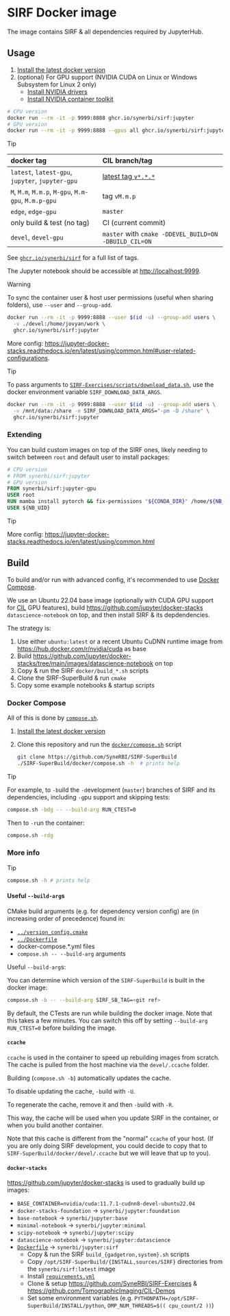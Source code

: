 # SIRF Docker image

The image contains SIRF & all dependencies required by JupyterHub.

## Usage

1. [Install the latest docker version](https://docs.docker.com/engine/install/)
2. (optional) For GPU support (NVIDIA CUDA on Linux or Windows Subsystem for Linux 2 only)
   - [Install NVIDIA drivers](https://developer.nvidia.com/cuda-downloads)
   - [Install NVIDIA container toolkit](https://docs.nvidia.com/datacenter/cloud-native/container-toolkit/latest/install-guide.html)

```sh
# CPU version
docker run --rm -it -p 9999:8888 ghcr.io/synerbi/sirf:jupyter
# GPU version
docker run --rm -it -p 9999:8888 --gpus all ghcr.io/synerbi/sirf:jupyter-gpu
```

> [!TIP]
> docker tag | CIL branch/tag
> :---|:---
> `latest`, `latest-gpu`, `jupyter`, `jupyter-gpu` | [latest tag `v*.*.*`](https://github.com/SyneRBI/SIRF-SuperBuild/releases/latest)
> `M`, `M.m`, `M.m.p`, `M-gpu`, `M.m-gpu`, `M.m.p-gpu` | tag `vM.m.p`
> `edge`, `edge-gpu` | `master`
> only build & test (no tag) | CI (current commit)
> `devel`, `devel-gpu` | `master` with `cmake -DDEVEL_BUILD=ON -DBUILD_CIL=ON`
>
> See [`ghcr.io/synerbi/sirf`](https://github.com/SyneRBI/SIRF-SuperBuild/pkgs/container/sirf) for a full list of tags.

The Jupyter notebook should be accessible at <http://localhost:9999>.

> [!WARNING]
> To sync the container user & host user permissions (useful when sharing folders), use `--user` and `--group-add`.
>
> ```sh
> docker run --rm -it -p 9999:8888 --user $(id -u) --group-add users \
>   -v ./devel:/home/jovyan/work \
>   ghcr.io/synerbi/sirf:jupyter
> ```

More config: <https://jupyter-docker-stacks.readthedocs.io/en/latest/using/common.html#user-related-configurations>.

> [!TIP]
> To pass arguments to [`SIRF-Exercises/scripts/download_data.sh`](https://github.com/SyneRBI/SIRF-Exercises/blob/master/scripts/download_data.sh), use the docker environment variable `SIRF_DOWNLOAD_DATA_ARGS`.
>
> ```sh
> docker run --rm -it -p 9999:8888 --user $(id -u) --group-add users \
>   -v /mnt/data:/share -e SIRF_DOWNLOAD_DATA_ARGS="-pm -D /share" \
>   ghcr.io/synerbi/sirf:jupyter
> ```

### Extending

You can build custom images on top of the SIRF ones, likely needing to switch between `root` and default user to install packages:

```Dockerfile
# CPU version
# FROM synerbi/sirf:jupyter
# GPU version
FROM synerbi/sirf:jupyter-gpu
USER root
RUN mamba install pytorch && fix-permissions "${CONDA_DIR}" /home/${NB_USER}
USER ${NB_UID}
```

> [!TIP]
> More config: <https://jupyter-docker-stacks.readthedocs.io/en/latest/using/common.html>

## Build

To build and/or run with advanced config, it's recommended to use [Docker Compose](https://docs.docker.com/compose/).

We use an Ubuntu 22.04 base image (optionally with CUDA GPU support for [CIL](https://github.com/TomographicImaging/CIL) GPU features), build <https://github.com/jupyter/docker-stacks> `datascience-notebook` on top, and then install SIRF & its depdendencies.

The strategy is:

1. Use either `ubuntu:latest` or a recent Ubuntu CuDNN runtime image from <https://hub.docker.com/r/nvidia/cuda> as base
2. Build <https://github.com/jupyter/docker-stacks/tree/main/images/datascience-notebook> on top
3. Copy & run the SIRF `docker/build_*.sh` scripts
4. Clone the SIRF-SuperBuild & run `cmake`
5. Copy some example notebooks & startup scripts

### Docker Compose

All of this is done by [`compose.sh`](./compose.sh).

1. [Install the latest docker version](https://docs.docker.com/engine/install/)
2. Clone this repository and run the [`docker/compose.sh`](docker/compose.sh) script

   ```bash
   git clone https://github.com/SyneRBI/SIRF-SuperBuild
   ./SIRF-SuperBuild/docker/compose.sh -h  # prints help
   ```

> [!TIP]
> For example, to `-b`uild the `-d`evelopment (`master`) branches of SIRF and its dependencies, including `-g`pu support and skipping tests:
>
> ```bash
> compose.sh -bdg -- --build-arg RUN_CTEST=0
> ```
>
> Then to `-r`un the container:
>
> ```bash
> compose.sh -rdg
> ```

### More info

> [!TIP]
>
> ```bash
> compose.sh -h # prints help
> ```

#### Useful `--build-arg`s

CMake build arguments (e.g. for dependency version config) are (in increasing order of precedence) found in:

- [`../version_config.cmake`](../version_config.cmake)
- [`../Dockerfile`](../Dockerfile)
- docker-compose.*.yml files
- `compose.sh -- --build-arg` arguments

Useful `--build-arg`s:

You can determine which version of the `SIRF-SuperBuild` is built in the docker image:

```bash
compose.sh -b -- --build-arg SIRF_SB_TAG=<git ref>
```

By default, the CTests are run while building the docker image. Note that this takes a few minutes.
You can switch this off by setting `--build-arg  RUN_CTEST=0` before building the image.

#### `ccache`

`ccache` is used in the container to speed up rebuilding images from scratch.
The cache is pulled from the host machine via the `devel/.ccache` folder.

Building (`compose.sh -b`) automatically updates the cache.

To disable updating the cache, `-b`uild with `-U`.

To regenerate the cache, remove it and then `-b`uild with `-R`.

This way, the cache will be used when you update SIRF in the container, or when you build another container.

Note that this cache is different from the "normal" `ccache` of your host. (If you are only doing SIRF development, you could decide to copy that to
`SIRF-SuperBuild/docker/devel/.ccache` but we will leave that up to you).

#### `docker-stacks`

<https://github.com/jupyter/docker-stacks> is used to gradually build up images:

- `BASE_CONTAINER=nvidia/cuda:11.7.1-cudnn8-devel-ubuntu22.04`
- `docker-stacks-foundation` -> `synerbi/jupyter:foundation`
- `base-notebook` -> `synerbi/jupyter:base`
- `minimal-notebook` -> `synerbi/jupyter:minimal`
- `scipy-notebook` -> `synerbi/jupyter:scipy`
- `datascience-notebook` -> `synerbi/jupyter:datascience`
- [`Dockerfile`](./Dockerfile) -> `synerbi/jupyter:sirf`
  + Copy & run the SIRF `build_{gadgetron,system}.sh` scripts
  + Copy `/opt/SIRF-SuperBuild/{INSTALL,sources/SIRF}` directories from the `synerbi/sirf:latest` image
  + Install [`requirements.yml`](requirements.yml)
  + Clone & setup <https://github.com/SyneRBI/SIRF-Exercises> & <https://github.com/TomographicImaging/CIL-Demos>
  + Set some environment variables (e.g. `PYTHONPATH=/opt/SIRF-SuperBuild/INSTALL/python`, `OMP_NUM_THREADS=$(( cpu_count/2 ))`)
